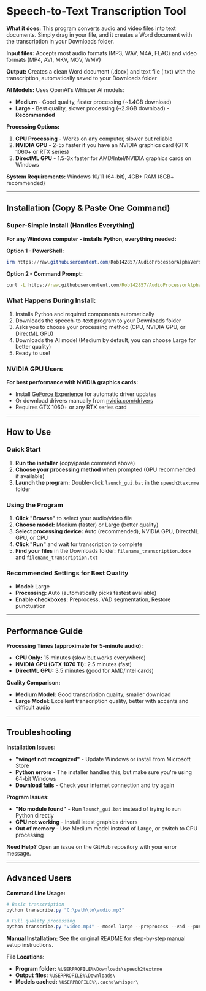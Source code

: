 # Speech-to-Text Transcription Tool

**What it does:** This program converts audio and video files into text documents. Simply drag in your file, and it creates a Word document with the transcription in your Downloads folder.

**Input files:** Accepts most audio formats (MP3, WAV, M4A, FLAC) and video formats (MP4, AVI, MKV, MOV, WMV)

**Output:** Creates a clean Word document (.docx) and text file (.txt) with the transcription, automatically saved to your Downloads folder

**AI Models:** Uses OpenAI's Whisper AI models:
- **Medium** - Good quality, faster processing (~1.4GB download)
- **Large** - Best quality, slower processing (~2.9GB download) - **Recommended**

**Processing Options:**
1. **CPU Processing** - Works on any computer, slower but reliable
2. **NVIDIA GPU** - 2-5x faster if you have an NVIDIA graphics card (GTX 1060+ or RTX series)
3. **DirectML GPU** - 1.5-3x faster for AMD/Intel/NVIDIA graphics cards on Windows

**System Requirements:** Windows 10/11 (64-bit), 4GB+ RAM (8GB+ recommended)

---

## Installation (Copy & Paste One Command)

### Super-Simple Install (Handles Everything)
**For any Windows computer - installs Python, everything needed:**

**Option 1 - PowerShell:**
```powershell
irm https://raw.githubusercontent.com/Rob142857/AudioProcessorAlphaVersion/main/install.ps1 | iex
```

**Option 2 - Command Prompt:**
```cmd
curl -L https://raw.githubusercontent.com/Rob142857/AudioProcessorAlphaVersion/main/install.bat -o install.bat && install.bat
```

### What Happens During Install:
1. Installs Python and required components automatically
2. Downloads the speech-to-text program to your Downloads folder
3. Asks you to choose your processing method (CPU, NVIDIA GPU, or DirectML GPU)
4. Downloads the AI model (Medium by default, you can choose Large for better quality)
5. Ready to use!

### NVIDIA GPU Users
**For best performance with NVIDIA graphics cards:**
- Install [GeForce Experience](https://www.nvidia.com/geforce/geforce-experience/) for automatic driver updates
- Or download drivers manually from [nvidia.com/drivers](https://nvidia.com/drivers)
- Requires GTX 1060+ or any RTX series card

---

## How to Use

### Quick Start
1. **Run the installer** (copy/paste command above)
2. **Choose your processing method** when prompted (GPU recommended if available)
3. **Launch the program:** Double-click `launch_gui.bat` in the `speech2textrme` folder

### Using the Program
1. **Click "Browse"** to select your audio/video file
2. **Choose model:** Medium (faster) or Large (better quality)
3. **Select processing device:** Auto (recommended), NVIDIA GPU, DirectML GPU, or CPU
4. **Click "Run"** and wait for transcription to complete
5. **Find your files** in the Downloads folder: `filename_transcription.docx` and `filename_transcription.txt`

### Recommended Settings for Best Quality
- **Model:** Large
- **Processing:** Auto (automatically picks fastest available)
- **Enable checkboxes:** Preprocess, VAD segmentation, Restore punctuation

---

## Performance Guide

**Processing Times (approximate for 5-minute audio):**
- **CPU Only:** 15 minutes (slow but works everywhere)
- **NVIDIA GPU (GTX 1070 Ti):** 2.5 minutes (fast)
- **DirectML GPU:** 3.5 minutes (good for AMD/Intel cards)

**Quality Comparison:**
- **Medium Model:** Good transcription quality, smaller download
- **Large Model:** Excellent transcription quality, better with accents and difficult audio

---

## Troubleshooting

**Installation Issues:**
- **"winget not recognized"** - Update Windows or install from Microsoft Store
- **Python errors** - The installer handles this, but make sure you're using 64-bit Windows
- **Download fails** - Check your internet connection and try again

**Program Issues:**
- **"No module found"** - Run `launch_gui.bat` instead of trying to run Python directly
- **GPU not working** - Install latest graphics drivers
- **Out of memory** - Use Medium model instead of Large, or switch to CPU processing

**Need Help?** Open an issue on the GitHub repository with your error message.

---

## Advanced Users

**Command Line Usage:**
```powershell
# Basic transcription
python transcribe.py "C:\path\to\audio.mp3"

# Full quality processing
python transcribe.py "video.mp4" --model large --preprocess --vad --punctuate
```

**Manual Installation:** See the original README for step-by-step manual setup instructions.

**File Locations:**
- **Program folder:** `%USERPROFILE%\Downloads\speech2textrme`
- **Output files:** `%USERPROFILE%\Downloads\`
- **Models cached:** `%USERPROFILE%\.cache\whisper\`

